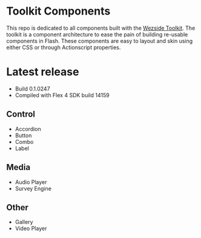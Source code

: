 Toolkit Components
==================

This repo is dedicated to all components built with the [Wezside Toolkit](https://github.com/wezside/Toolkit). The toolkit is a component architecture to ease the pain
of building re-usable components in Flash. These components are easy to layout and skin using either CSS or through Actionscript properties. 

Latest release 
=======
* Build 0.1.0247
* Compiled with Flex 4 SDK build 14159 

Control
-------

* Accordion
* Button
* Combo
* Label

Media
-----

* Audio Player
* Survey Engine

Other 
-----

* Gallery
* Video Player